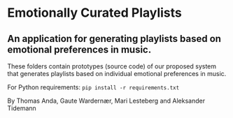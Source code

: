 # Emotionally Curated Playlists

## An application for generating playlists based on emotional preferences in music.

These folders contain prototypes (source code) of our proposed system that generates playlists based on individual emotional preferences in music.

For Python requirements:
```pip install -r requirements.txt```

By Thomas Anda, Gaute Wardernær, Mari Lesteberg and Aleksander Tidemann
